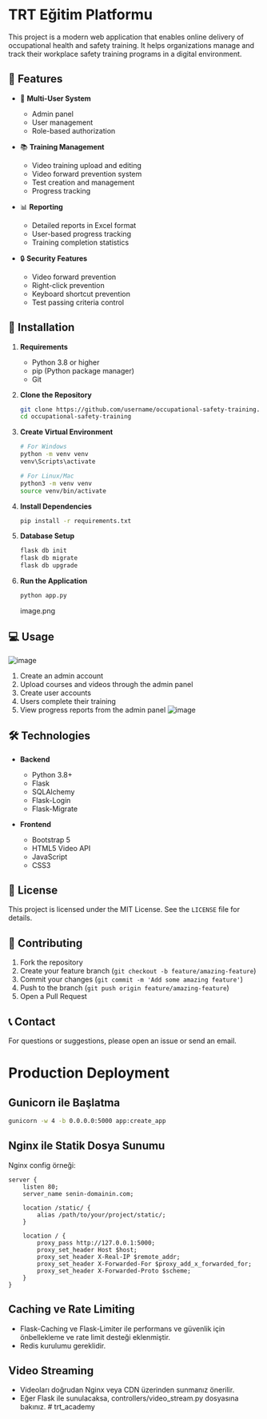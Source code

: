 # TRT Eğitim Platformu

This project is a modern web application that enables online delivery of occupational health and safety training. It helps organizations manage and track their workplace safety training programs in a digital environment.

## 🌟 Features

- 👥 **Multi-User System**
  - Admin panel
  - User management
  - Role-based authorization

- 📚 **Training Management**
  - Video training upload and editing
  - Video forward prevention system
  - Test creation and management
  - Progress tracking

- 📊 **Reporting**
  - Detailed reports in Excel format
  - User-based progress tracking
  - Training completion statistics

- 🔒 **Security Features**
  - Video forward prevention
  - Right-click prevention
  - Keyboard shortcut prevention
  - Test passing criteria control

## 🚀 Installation

1. **Requirements**
   - Python 3.8 or higher
   - pip (Python package manager)
   - Git

2. **Clone the Repository**
   ```bash
   git clone https://github.com/username/occupational-safety-training.git
   cd occupational-safety-training
   ```

3. **Create Virtual Environment**
   ```bash
   # For Windows
   python -m venv venv
   venv\Scripts\activate

   # For Linux/Mac
   python3 -m venv venv
   source venv/bin/activate
   ```

4. **Install Dependencies**
   ```bash
   pip install -r requirements.txt
   ```

5. **Database Setup**
   ```bash
   flask db init
   flask db migrate
   flask db upgrade
   ```

6. **Run the Application**
   ```bash
   python app.py
   ```

   image.png

## 💻 Usage
![image](https://github.com/user-attachments/assets/6481dcb0-a8f3-4642-86d7-5a4f31f45932)


1. Create an admin account
2. Upload courses and videos through the admin panel
3. Create user accounts
4. Users complete their training
5. View progress reports from the admin panel
![image](https://github.com/user-attachments/assets/78117b34-7ed5-43e5-bb58-cb7adf6d3515)


## 🛠️ Technologies

- **Backend**
  - Python 3.8+
  - Flask
  - SQLAlchemy
  - Flask-Login
  - Flask-Migrate

- **Frontend**
  - Bootstrap 5
  - HTML5 Video API
  - JavaScript
  - CSS3

## 📝 License

This project is licensed under the MIT License. See the `LICENSE` file for details.

## 🤝 Contributing

1. Fork the repository
2. Create your feature branch (`git checkout -b feature/amazing-feature`)
3. Commit your changes (`git commit -m 'Add some amazing feature'`)
4. Push to the branch (`git push origin feature/amazing-feature`)
5. Open a Pull Request

## 📞 Contact

For questions or suggestions, please open an issue or send an email. 

# Production Deployment

## Gunicorn ile Başlatma

```bash
gunicorn -w 4 -b 0.0.0.0:5000 app:create_app
```

## Nginx ile Statik Dosya Sunumu

Nginx config örneği:

```
server {
    listen 80;
    server_name senin-domainin.com;

    location /static/ {
        alias /path/to/your/project/static/;
    }

    location / {
        proxy_pass http://127.0.0.1:5000;
        proxy_set_header Host $host;
        proxy_set_header X-Real-IP $remote_addr;
        proxy_set_header X-Forwarded-For $proxy_add_x_forwarded_for;
        proxy_set_header X-Forwarded-Proto $scheme;
    }
}
```

## Caching ve Rate Limiting
- Flask-Caching ve Flask-Limiter ile performans ve güvenlik için önbellekleme ve rate limit desteği eklenmiştir.
- Redis kurulumu gereklidir.

## Video Streaming
- Videoları doğrudan Nginx veya CDN üzerinden sunmanız önerilir.
- Eğer Flask ile sunulacaksa, controllers/video_stream.py dosyasına bakınız. 
#   t r t _ a c a d e m y  
 